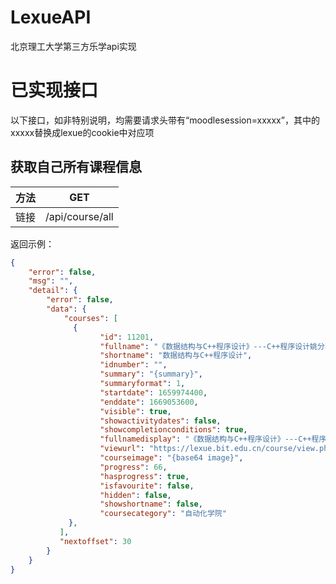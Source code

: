 # LexueAPI

北京理工大学第三方乐学api实现

# 已实现接口

以下接口，如非特别说明，均需要请求头带有“moodlesession=xxxxx”，其中的xxxxx替换成lexue的cookie中对应项

## 获取自己所有课程信息

| 方法 | GET             |
| ---- | --------------- |
| 链接 | /api/course/all |

返回示例：

```json
{
    "error": false,
    "msg": "",
    "detail": {
        "error": false,
        "data": {
            "courses": [
              {
              		"id": 11201,
              		"fullname": "《数据结构与C++程序设计》---C++程序设计姚分喜",
              		"shortname": "数据结构与C++程序设计",
              		"idnumber": "",
              		"summary": "{summary}",
              		"summaryformat": 1,
              		"startdate": 1659974400,
              		"enddate": 1669053600,
              		"visible": true,
              		"showactivitydates": false,
              		"showcompletionconditions": true,
              		"fullnamedisplay": "《数据结构与C++程序设计》---C++程序设计姚分喜",
              		"viewurl": "https://lexue.bit.edu.cn/course/view.php?id=11201",
              		"courseimage": "{base64 image}",
              		"progress": 66,
              		"hasprogress": true,
              		"isfavourite": false,
              		"hidden": false,
              		"showshortname": false,
              		"coursecategory": "自动化学院"
             },
           ],
           "nextoffset": 30
        }
    }
}
```

